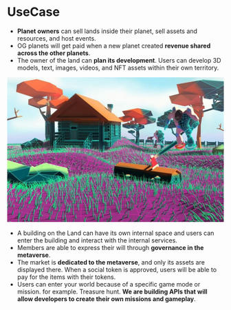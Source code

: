 # UseCase

* **Planet owners** can sell lands inside their planet, sell assets and resources, and host events.
* OG planets will get paid when a new planet created **revenue shared across the other planets**.
* The owner of the land can **plan its development**. Users can develop 3D models, text, images, videos, and NFT assets within their own territory.

![](../../.gitbook/assets/land2.jpeg)

* A building on the Land can have its own internal space and users can enter the building and interact with the internal services.
* Members are able to express their will through **governance in the metaverse**.
* The market is **dedicated to the metaverse**, and only its assets are displayed there. When a social token is approved, users will be able to pay for the items with their tokens.
* Users can enter your world because of a specific game mode or mission. for example. Treasure hunt. **We are building APIs that will allow developers to create their own missions and gameplay**.
